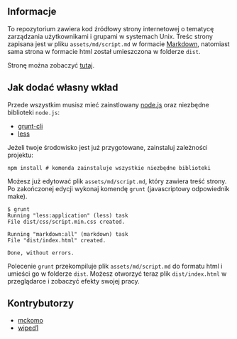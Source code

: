 ## Informacje

To repozytorium zawiera kod źródłowy strony internetowej o tematycę zarządzania użytkownikami i grupami w systemach Unix. Treśc strony zapisana jest w pliku `assets/md/script.md` w formacie [Markdown](http://pl.wikipedia.org/wiki/Markdown), natomiast sama strona w formacie html został umieszczona w folderze `dist`.

Stronę można zobaczyć [tutaj](http://mckomo.github.io/Unix-user-and-group-management-tutorial/).

## Jak dodać własny wkład

Przede wszystkim musisz mieć zainstlowany [node.js](http://nodejs.org/) oraz niezbędne biblioteki `node.js`: 

* [grunt-cli](https://github.com/gruntjs/grunt-cli)
* [less](http://www.lesscss.org/)

Jeżeli twoje środowisko jest już przygotowane, zainstaluj zależności projektu:

```
npm install # komenda zainstaluje wszystkie niezbędne biblioteki
```

Możesz już edytować plik `assets/md/script.md`, który zawiera treść strony. Po zakończonej edycji wykonaj komendę `grunt` (javascriptowy odpowiednik make).

```
$ grunt
Running "less:application" (less) task
File dist/css/script.min.css created.

Running "markdown:all" (markdown) task
File "dist/index.html" created.

Done, without errors.
```

Polecenie `grunt` przekompiluje plik `assets/md/script.md` do formatu html i umieści go w folderze `dist`. Możesz otworzyć teraz plik `dist/index.html` w przeglądarce i zobaczyć efekty swojej pracy.

## Kontrybutorzy

* [mckomo](https://github.com/mckomo)
* [wiped1](https://github.com/wiped1)
